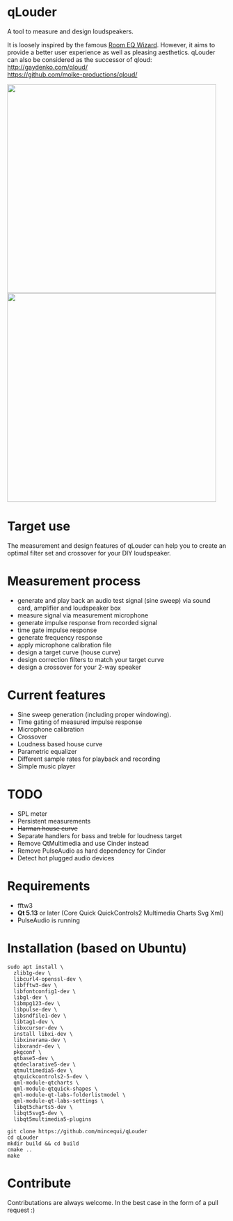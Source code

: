 # qLouder
A tool to measure and design loudspeakers.

It is loosely inspired by the famous [Room EQ Wizard](https://www.roomeqwizard.com).
However, it aims to provide a better user experience as well as pleasing aesthetics.
qLouder can also be considered as the successor of qloud:  
http://gaydenko.com/qloud/  
https://github.com/molke-productions/qloud/

<img src="https://user-images.githubusercontent.com/1805183/160924496-d879493e-a46a-47d0-a49e-e64d4e891b1a.png" width="480">

<img src="https://user-images.githubusercontent.com/1805183/192761720-a34e9364-b5f3-4c61-bf78-8d4831ef311f.png" width="480">

# Target use
The measurement and design features of qLouder can help you to create an 
optimal filter set and crossover for your DIY loudspeaker.

# Measurement process
* generate and play back an audio test signal (sine sweep) via sound card, amplifier and loudspeaker box
* measure signal via measurement microphone
* generate impulse response from recorded signal
* time gate impulse response
* generate frequency response
* apply microphone calibration file
* design a target curve (house curve)
* design correction filters to match your target curve
* design a crossover for your 2-way speaker

# Current features
* Sine sweep generation (including proper windowing).
* Time gating of measured impulse response
* Microphone calibration
* Crossover
* Loudness based house curve
* Parametric equalizer
* Different sample rates for playback and recording
* Simple music player

# TODO
* SPL meter
* Persistent measurements
* ~~Harman house curve~~
* Separate handlers for bass and treble for loudness target
* Remove QtMultimedia and use Cinder instead
* Remove PulseAudio as hard dependency for Cinder
* Detect hot plugged audio devices

# Requirements
* fftw3
* **Qt 5.13** or later (Core Quick QuickControls2 Multimedia Charts Svg Xml)
* PulseAudio is running

# Installation (based on Ubuntu)
```
sudo apt install \
  zlib1g-dev \
  libcurl4-openssl-dev \
  libfftw3-dev \
  libfontconfig1-dev \
  libgl-dev \
  libmpg123-dev \
  libpulse-dev \
  libsndfile1-dev \
  libtag1-dev \
  libxcursor-dev \
  install libxi-dev \
  libxinerama-dev \
  libxrandr-dev \
  pkgconf \
  qtbase5-dev \
  qtdeclarative5-dev \
  qtmultimedia5-dev \
  qtquickcontrols2-5-dev \
  qml-module-qtcharts \
  qml-module-qtquick-shapes \
  qml-module-qt-labs-folderlistmodel \
  qml-module-qt-labs-settings \
  libqt5charts5-dev \
  libqt5svg5-dev \
  libqt5multimedia5-plugins

git clone https://github.com/mincequi/qLouder
cd qLouder
mkdir build && cd build
cmake ..
make
```

# Contribute
Contributations are always welcome. In the best case in the form of a pull request :)
